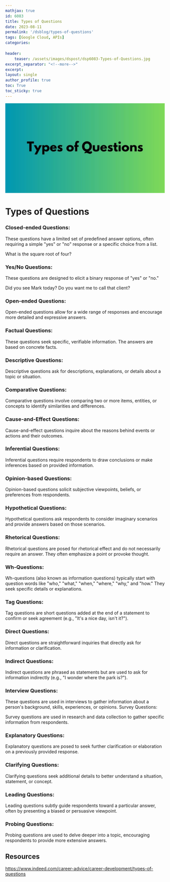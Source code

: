 ```yaml
---
mathjax: true
id: 6083
title: Types of Questions
date: 2023-08-11
permalink: '/dsblog/types-of-questions'
tags: [Google Cloud, APIs] 
categories: 

header:
    teaser: /assets/images/dspost/dsp6083-Types-of-Questions.jpg
excerpt_separator: "<!--more-->"  
excerpt:  
layout: single  
author_profile: true  
toc: True  
toc_sticky: true
---
```


![Types of Questions](/assets/images/dspost/dsp6083-Types-of-Questions.jpg)

# Types of Questions

### Closed-ended Questions:

These questions have a limited set of predefined answer options, often requiring a simple "yes" or "no" response or a specific choice from a list.

What is the square root of four?

### Yes/No Questions:

These questions are designed to elicit a binary response of "yes" or "no."

Did you see Mark today?
Do you want me to call that client?

### Open-ended Questions:

Open-ended questions allow for a wide range of responses and encourage more detailed and expressive answers.

### Factual Questions:

These questions seek specific, verifiable information. The answers are based on concrete facts.

### Descriptive Questions:

Descriptive questions ask for descriptions, explanations, or details about a topic or situation.

### Comparative Questions:

Comparative questions involve comparing two or more items, entities, or concepts to identify similarities and differences.

### Cause-and-Effect Questions:

Cause-and-effect questions inquire about the reasons behind events or actions and their outcomes.

### Inferential Questions:

Inferential questions require respondents to draw conclusions or make inferences based on provided information.

### Opinion-based Questions:

Opinion-based questions solicit subjective viewpoints, beliefs, or preferences from respondents.

### Hypothetical Questions:

Hypothetical questions ask respondents to consider imaginary scenarios and provide answers based on those scenarios.

### Rhetorical Questions:

Rhetorical questions are posed for rhetorical effect and do not necessarily require an answer. They often emphasize a point or provoke thought.

###  Wh-Questions:

Wh-questions (also known as information questions) typically start with question words like "who," "what," "when," "where," "why," and "how." They seek specific details or explanations.

### Tag Questions:

Tag questions are short questions added at the end of a statement to confirm or seek agreement (e.g., "It's a nice day, isn't it?").

### Direct Questions:

Direct questions are straightforward inquiries that directly ask for information or clarification.

### Indirect Questions:

Indirect questions are phrased as statements but are used to ask for information indirectly (e.g., "I wonder where the park is?").

### Interview Questions:

These questions are used in interviews to gather information about a person's background, skills, experiences, or opinions.
Survey Questions:

Survey questions are used in research and data collection to gather specific information from respondents.

### Explanatory Questions:

Explanatory questions are posed to seek further clarification or elaboration on a previously provided response.

### Clarifying Questions:

Clarifying questions seek additional details to better understand a situation, statement, or concept.

### Leading Questions:

Leading questions subtly guide respondents toward a particular answer, often by presenting a biased or persuasive viewpoint.

### Probing Questions:

Probing questions are used to delve deeper into a topic, encouraging respondents to provide more extensive answers.

## Resources 
https://www.indeed.com/career-advice/career-development/types-of-questions
